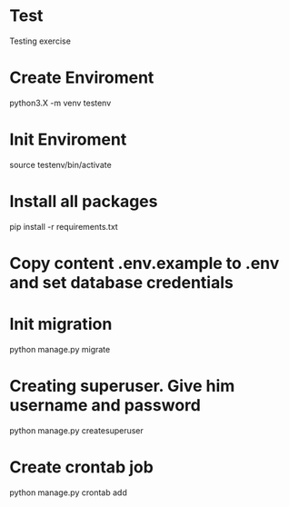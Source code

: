 # Test
Testing exercise

# Create Enviroment
python3.X -m venv testenv

# Init Enviroment
source testenv/bin/activate

# Install all packages
pip install -r requirements.txt

# Copy content .env.example to .env and set database credentials
# Init migration
python manage.py migrate

# Creating superuser. Give him username and password
python manage.py createsuperuser

# Create crontab job
python manage.py crontab add

